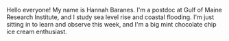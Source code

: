 Hello everyone! My name is Hannah Baranes. I'm a postdoc at Gulf of Maine Research Institute, and I study sea level rise and coastal flooding. I'm just sitting in to learn and observe this week, and I'm a big mint chocolate chip ice cream enthusiast. 